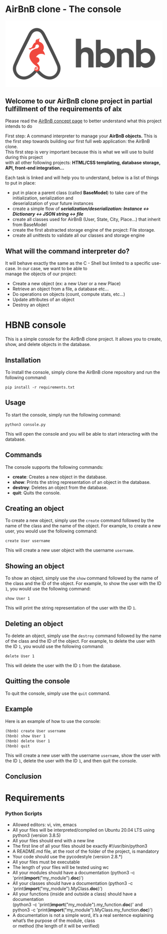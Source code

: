 # AirBnB clone - The console

![AirBnB](docs/static_files/65f4a1dd9c51265f49d0.png "AirBnB The Console")

## Welcome to our AirBnB clone project in partial fulfillment of the requirements of alx
Please read the [AirBnB concept page](https://intranet.alxswe.com/concepts/66) to better understand what this project intends to do

First step: A command interpreter to manage your **AirBnB objects.**
This is the first step towards building our first full web application: the AirBnB clone.<br>
This first step is very important because this is what we will use to build during this project<br>
with all other following projects: **HTML/CSS templating, database storage, API, front-end integration…**

Each task is linked and will help you to understand, below is a list of things to put in place:

- put in place a parent class (called **BaseModel**) to take care of the initialization, serialization and<br>
deserialization of your future instances
- create a simple flow of ***serialization/deserialization: Instance <-> Dictionary <-> JSON string <-> file***
- create all classes used for AirBnB (User, State, City, Place…) that inherit from BaseModel
- create the first abstracted storage engine of the project: File storage.
- create all unittests to validate all our classes and storage engine

## What will the command interpreter do?
It will behave exactly the same as the C - Shell but limited to a specific use-case. In our case, we want to be able to<br>
manage the objects of our project:

- Create a new object (ex: a new User or a new Place)
- Retrieve an object from a file, a database etc…
- Do operations on objects (count, compute stats, etc…)
- Update attributes of an object
- Destroy an object

 # HBNB console

This is a simple console for the AirBnB clone project. It allows you to create, show, and delete objects in the database.

## Installation

To install the console, simply clone the AirBnB clone repository and run the following command:

```
pip install -r requirements.txt
```

## Usage

To start the console, simply run the following command:

```
python3 console.py
```

This will open the console and you will be able to start interacting with the database.

## Commands

The console supports the following commands:

* **create**: Creates a new object in the database.
* **show**: Prints the string representation of an object in the database.
* **destroy**: Deletes an object from the database.
* **quit**: Quits the console.

## Creating an object

To create a new object, simply use the `create` command followed by the name of the class and the name of the object. For example, to create a new user, you would use the following command:

```
create User username
```

This will create a new user object with the username `username`.

## Showing an object

To show an object, simply use the `show` command followed by the name of the class and the ID of the object. For example, to show the user with the ID `1`, you would use the following command:

```
show User 1
```

This will print the string representation of the user with the ID `1`.

## Deleting an object

To delete an object, simply use the `destroy` command followed by the name of the class and the ID of the object. For example, to delete the user with the ID `1`, you would use the following command:

```
delete User 1
```

This will delete the user with the ID `1` from the database.

## Quitting the console

To quit the console, simply use the `quit` command.

## Example

Here is an example of how to use the console:

```
(hbnb) create User username
(hbnb) show User 1
(hbnb) delete User 1
(hbnb) quit
```

This will create a new user with the username `username`, show the user with the ID `1`, delete the user with the ID `1`, and then quit the console.

## Conclusion


# Requirements
### Python Scripts

- Allowed editors: vi, vim, emacs
- All your files will be interpreted/compiled on Ubuntu 20.04 LTS using python3 (version 3.8.5)
- All your files should end with a new line
- The first line of all your files should be exactly #!/usr/bin/python3
- A README.md file, at the root of the folder of the project, is mandatory
- Your code should use the pycodestyle (version 2.8.*)
- All your files must be executable
- The length of your files will be tested using wc
- All your modules should have a documentation (python3 -c 'print(__import__("my_module").__doc__)')
- All your classes should have a documentation (python3 -c 'print(__import__("my_module").MyClass.__doc__)')
- All your functions (inside and outside a class) should have a documentation <br>
(python3 -c 'print(__import__("my_module").my_function.__doc__)' and <br>
python3 -c 'print(__import__("my_module").MyClass.my_function.__doc__)')
- A documentation is not a simple word, it’s a real sentence explaining what’s the purpose of the module, class<br>
or method (the length of it will be verified)
